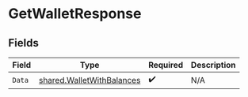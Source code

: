 # GetWalletResponse


## Fields

| Field                                                                  | Type                                                                   | Required                                                               | Description                                                            |
| ---------------------------------------------------------------------- | ---------------------------------------------------------------------- | ---------------------------------------------------------------------- | ---------------------------------------------------------------------- |
| `Data`                                                                 | [shared.WalletWithBalances](../../models/shared/walletwithbalances.md) | :heavy_check_mark:                                                     | N/A                                                                    |